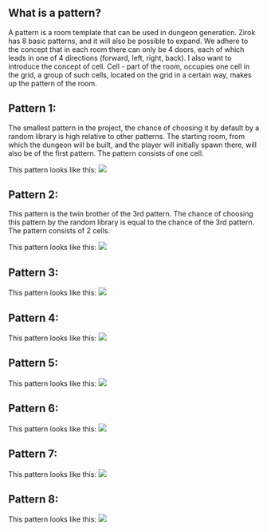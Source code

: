 ## What is a pattern?

A pattern is a room template that can be used in dungeon generation. Zirok has 8 basic patterns, and it will also be possible to expand. We adhere to the concept that in each room there can only be 4 doors, each of which leads in one of 4 directions (forward, left, right, back). I also want to introduce the concept of cell. Cell - part of the room, occupies one cell in the grid, a group of such cells, located on the grid in a certain way, makes up the pattern of the room.


## Pattern 1:

The smallest pattern in the project, the chance of choosing it by default by a random library is high relative to other patterns. The starting room, from which the dungeon will be built, and the player will initially spawn there, will also be of the first pattern. The pattern consists of one cell.

This pattern looks like this:
![](https://github.com/Kernel357/Zirok/blob/main/Docs/Images/Pattern_1.jpeg)

## Pattern 2:

This pattern is the twin brother of the 3rd pattern. The chance of choosing this pattern by the random library is equal to the chance of the 3rd pattern. The pattern consists of 2 cells.

This pattern looks like this:
![](https://github.com/Kernel357/Zirok/blob/main/Docs/Images/Pattern_2.jpeg)

## Pattern 3:

This pattern looks like this:
![](https://github.com/Kernel357/Zirok/blob/main/Docs/Images/Pattern_3.jpeg)

## Pattern 4:

This pattern looks like this:
![](https://github.com/Kernel357/Zirok/blob/main/Docs/Images/Pattern_4.jpeg)

## Pattern 5:

This pattern looks like this:
![](https://github.com/Kernel357/Zirok/blob/main/Docs/Images/Pattern_5.jpeg)

## Pattern 6:

This pattern looks like this:
![](https://github.com/Kernel357/Zirok/blob/main/Docs/Images/Pattern_6.jpeg)

## Pattern 7:

This pattern looks like this:
![](https://github.com/Kernel357/Zirok/blob/main/Docs/Images/Pattern_7.jpeg)

## Pattern 8:

This pattern looks like this:
![](https://github.com/Kernel357/Zirok/blob/main/Docs/Images/Pattern_8.jpeg)
